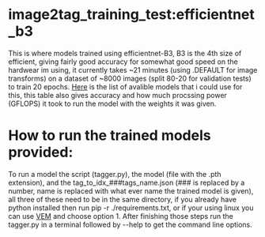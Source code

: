 # image2tag_training_test:efficientnet_b3
This is where models trained using efficientnet-B3, B3 is the 4th size of efficient, giving fairly good accuracy for somewhat good speed on the hardwear im using, it currently takes ~21 minutes (using .DEFAULT for image transforms) on a dataset of ~8000 images (split 80-20 for validation tests) to train 20 epochs. [Here]([https://docs.pytorch.org/vision/main/models.html](https://docs.pytorch.org/vision/main/models.html#table-of-all-available-classification-weights)) is the list of avalible models that i could use for this, this table also gives accuracy and how much procssing power (GFLOPS) it took to run the model with the weights it was given.

# How to run the trained models provided:
To run a model the script (tagger.py), the model (file with the .pth extension), and the tag_to_idx_###tags_name.json (### is replaced by a number, name is replaced with what ever name the trained model is given), all three of these need to be in the same directory, if you already have python installed then run pip -r ./requirements.txt, or if your using linux you can use [VEM](https://github.com/viper968/VEM) and choose option 1. After finishing those steps run the tagger.py in a terminal followed by --help to get the command line options.
